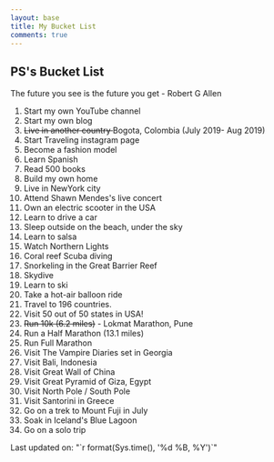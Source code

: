 ```yaml
---
layout: base
title: My Bucket List
comments: true
---
```



## <i class="fa fa-chevron-right"></i>PS's Bucket List
The future you see is the future you get - Robert G Allen
<ol>
    <li>Start my own YouTube channel</li>
    <li>Start my own blog</li>
    <li><del>Live in another country </del> Bogota, Colombia (July 2019- Aug 2019)</li>
    <li>Start Traveling instagram page</li>
    <li>Become a fashion model</li>
    <li>Learn Spanish</li>
    <li>Read 500 books</li>
    <li>Build my own home</li>
    <li>Live in NewYork city</li>
    <li>Attend Shawn Mendes's live concert</li>
    <li>Own an electric scooter in the USA</li>
    <li>Learn to drive a car</li>
    <li>Sleep outside on the beach, under the sky</li>
    <li>Learn to salsa</li>
    <li>Watch Northern Lights</li>
    <li>Coral reef Scuba diving</li>
    <li>Snorkeling in the Great Barrier Reef</li>
    <li>Skydive</li>
    <li>Learn to ski</li>
    <li>Take a hot-air balloon ride</li>
    <li>Travel to 196 countries.</li>
    <li>Visit 50 out of 50 states in USA!</li>
    <li><del>Run 10k (6.2 miles)</del> - Lokmat Marathon, Pune</li>
    <li>Run a Half Marathon (13.1 miles)</li>
    <li>Run Full Marathon</li>
    <li> Visit The Vampire Diaries set in Georgia</li>
    <li>Visit Bali, Indonesia</li>
    <li>Visit Great Wall of China</li>
    <li>Visit Great Pyramid of Giza, Egypt</li>
    <li>Visit North Pole / South Pole</li>
    <li>Visit Santorini in Greece</li>
    <li>Go on a trek to Mount Fuji in July</li>
    <li> Soak in Iceland's Blue Lagoon</li>   
    <li>Go on a solo trip</li>
</ol>
Last updated on: "`r format(Sys.time(), '%d %B, %Y')`"

